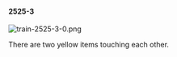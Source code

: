 #### 2525-3
![train-2525-3-0.png](https://github.com/lil-lab/nlvr/raw/master/nlvr/train/images/51/train-2525-3-0.png "train-2525-3-0.png")

There are two yellow items touching each other.